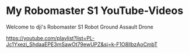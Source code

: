 # My Robomaster S1 YouTube-Videos
Welcome to dji's Robomaster S1 Robot Ground Assault Drone

https://youtube.com/playlist?list=PL-Jc1Yxezi_ShdaaEPE3mSawOt79ewUPZ&si=k-F1O8llbzAoCmbT
